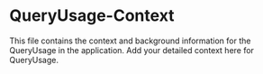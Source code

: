 # QueryUsage-Context

This file contains the context and background information for the QueryUsage in the application. Add your detailed context here for QueryUsage. 